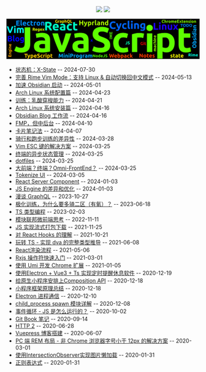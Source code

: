 
<p align='center'>
    <img src="https://badgen.net/github/issues/lei4519/blog"/>
    <img src="https://badgen.net/badge/last-commit/2024-10-11 12:33:52"/>
</p>

<img src="assets/wordcloud.png" title="词云" alt="词云">

- [状态机：X-State](https://github.com/lei4519/blog/issues/100) -- 2024-07-30
- [完善 Rime Vim Mode：支持 Linux & 自动切换回中文模式](https://github.com/lei4519/blog/issues/85) -- 2024-05-13
- [加速 Obsidian 启动](https://github.com/lei4519/blog/issues/91) -- 2024-05-01
- [Arch Linux 系统配置篇](https://github.com/lei4519/blog/issues/75) -- 2024-04-23
- [训练：乳酸穿梭能力](https://github.com/lei4519/blog/issues/72) -- 2024-04-21
- [Arch Linux 系统安装篇](https://github.com/lei4519/blog/issues/74) -- 2024-04-16
- [Obsidian Blog 工作流](https://github.com/lei4519/blog/issues/77) -- 2024-04-16
- [FMP，但中后台](https://github.com/lei4519/blog/issues/65) -- 2024-04-10
- [卡片笔记法](https://github.com/lei4519/blog/issues/73) -- 2024-04-07
- [骑行和跑步训练的差异性](https://github.com/lei4519/blog/issues/64) -- 2024-03-28
- [Vim ESC 键的解决方案](https://github.com/lei4519/blog/issues/54) -- 2024-03-25
- [终端的异步状态管理](https://github.com/lei4519/blog/issues/59) -- 2024-03-25
- [dotfiles](https://github.com/lei4519/blog/issues/62) -- 2024-03-25
- [大前端？终端？Omni-FrontEnd？](https://github.com/lei4519/blog/issues/66) -- 2024-03-25
- [Tokenize UI](https://github.com/lei4519/blog/issues/61) -- 2024-03-05
- [React Server Component](https://github.com/lei4519/blog/issues/55) -- 2024-01-03
- [JS Engine 的差异和优化](https://github.com/lei4519/blog/issues/57) -- 2024-01-03
- [漫谈 GraphQL](https://github.com/lei4519/blog/issues/56) -- 2023-10-27
- [极化训练，为什么要多骑二区（有氧）？](https://github.com/lei4519/blog/issues/63) -- 2023-06-18
- [TS 类型编程](https://github.com/lei4519/blog/issues/60) -- 2023-02-03
- [模块联邦微前端思考](https://github.com/lei4519/blog/issues/49) -- 2022-11-11
- [JS 实现流式打包下载](https://github.com/lei4519/blog/issues/53) -- 2021-11-25
- [对 React Hooks 的理解](https://github.com/lei4519/blog/issues/58) -- 2021-10-21
- [玩转 TS - 实现 dva 的完整类型推导](https://github.com/lei4519/blog/issues/46) -- 2021-06-08
- [React渲染流程](https://github.com/lei4519/blog/issues/50) -- 2021-05-06
- [Rxjs 操作符快速入门](https://github.com/lei4519/blog/issues/52) -- 2021-03-01
- [使用 Umi 开发 Chrome 扩展](https://github.com/lei4519/blog/issues/37) -- 2021-01-05
- [使用Electron + Vue3 + Ts 实现定时提醒休息软件](https://github.com/lei4519/blog/issues/36) -- 2020-12-19
- [给原生小程序安排上Composition API](https://github.com/lei4519/blog/issues/42) -- 2020-12-18
- [小程序框架原理总结](https://github.com/lei4519/blog/issues/43) -- 2020-12-18
- [Electron 进程通信](https://github.com/lei4519/blog/issues/39) -- 2020-12-10
- [child_process spawn 模块详解](https://github.com/lei4519/blog/issues/44) -- 2020-12-08
- [事件循环 - JS 是怎么运行的？](https://github.com/lei4519/blog/issues/47) -- 2020-10-02
- [Git Book 笔记](https://github.com/lei4519/blog/issues/40) -- 2020-09-14
- [HTTP 2](https://github.com/lei4519/blog/issues/41) -- 2020-06-28
- [Vuepress 博客搭建](https://github.com/lei4519/blog/issues/38) -- 2020-06-07
- [PC 端 REM 布局 - 非 Chrome 浏览器字号小于 12px 的解决方案](https://github.com/lei4519/blog/issues/45) -- 2020-03-01
- [使用IntersectionObserver实现图片懒加载](https://github.com/lei4519/blog/issues/48) -- 2020-01-31
- [正则表达式](https://github.com/lei4519/blog/issues/51) -- 2020-01-31
